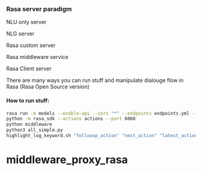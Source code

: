 ### Rasa server paradigm

NLU only server

NLG server

Rasa custom server

Rasa middleware service

Rasa Client server

There are many ways you can run stuff and manipulate dialouge flow in Rasa (Rasa Open Source version)

#### How to run stuff:

```bash
rasa run -m models --enable-api --cors "*" --endpoints endpoints.yml --port 5005
python -m rasa_sdk --actions actions --port 6060
python middleware
python3 all_simple.py
highlight_log_keyword.sh "followup_action" "next_action" "latest_action_name" < /path/to/middleware.log
```
# middleware_proxy_rasa
